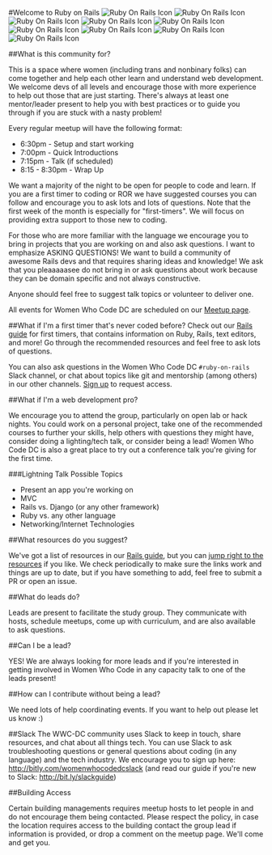 #Welcome to Ruby on Rails
![Ruby On Rails Icon](http://files.softicons.com/download/application-icons/ruby-programming-icons-by-ahmad-galal/png/48/RubyOnRails.png)
![Ruby On Rails Icon](http://files.softicons.com/download/application-icons/ruby-programming-icons-by-ahmad-galal/png/48/RubyOnRails.png)
![Ruby On Rails Icon](http://files.softicons.com/download/application-icons/ruby-programming-icons-by-ahmad-galal/png/48/RubyOnRails.png)
![Ruby On Rails Icon](http://files.softicons.com/download/application-icons/ruby-programming-icons-by-ahmad-galal/png/48/RubyOnRails.png)
![Ruby On Rails Icon](http://files.softicons.com/download/application-icons/ruby-programming-icons-by-ahmad-galal/png/48/RubyOnRails.png)
![Ruby On Rails Icon](http://files.softicons.com/download/application-icons/ruby-programming-icons-by-ahmad-galal/png/48/RubyOnRails.png)
![Ruby On Rails Icon](http://files.softicons.com/download/application-icons/ruby-programming-icons-by-ahmad-galal/png/48/RubyOnRails.png)
![Ruby On Rails Icon](http://files.softicons.com/download/application-icons/ruby-programming-icons-by-ahmad-galal/png/48/RubyOnRails.png)
![Ruby On Rails Icon](http://files.softicons.com/download/application-icons/ruby-programming-icons-by-ahmad-galal/png/48/RubyOnRails.png)

##What is this community for?

This is a space where women (including trans and nonbinary folks) can come together and help each other learn and understand web development. We welcome devs of all levels and encourage those with more experience to help out those that are just starting. There's always at least one mentor/leader present to help you with best practices or to guide you through if you are stuck with a nasty problem! 

Every regular meetup will have the following format:

* 6:30pm - Setup and start working
* 7:00pm - Quick Introductions 
* 7:15pm - Talk (if scheduled)
* 8:15 - 8:30pm - Wrap Up 

We want a majority of the night to be open for people to code and learn. If you are a first timer to coding or ROR we have suggested courses you can follow and encourage you to ask lots and lots of questions. Note that the first week of the month is especially for "first-timers". We will focus on providing extra support to those new to coding.

For those who are more familiar with the language we encourage you to bring in projects that you are working on and also ask questions. I want to emphasize ASKING QUESTIONS! We want to build a community of awesome Rails devs and that requires sharing ideas and knowledge! We ask that you pleaaaaasee do not bring in or ask questions about work because they can be domain specific and not always constructive.

Anyone should feel free to suggest talk topics or volunteer to deliver one.

All events for Women Who Code DC are scheduled on our [Meetup page](http://www.meetup.com/Women-Who-Code-DC/).

##What if I'm a first timer that's never coded before?
Check out our [Rails guide](rails_guide.md) for first timers, that contains information on Ruby, Rails, text editors, and more! Go through the recommended resources and feel free to ask lots of questions.

You can also ask questions in the Women Who Code DC `#ruby-on-rails` Slack channel, or chat about topics like git and mentorship (among others) in our other channels. [Sign up](bit.ly/wwcdcslack) to request access.

##What if I'm a web development pro?

We encourage you to attend the group, particularly on open lab or hack nights. You could work on a personal project, take one of the recommended courses to further your skills, help others with questions they might have, consider doing a lighting/tech talk, or consider being a lead! Women Who Code DC is also a great place to try out a conference talk you're giving for the first time.

###Lightning Talk Possible Topics

* Present an app you're working on
* MVC
* Rails vs. Django (or any other framework)
* Ruby vs. any other language
* Networking/Internet Technologies

##What resources do you suggest?

We've got a list of resources in our [Rails guide](rails_guide.md), but you can [jump right to the resources](https://github.com/womenwhocodedc/ruby-on-rails-community/blob/master/rails_guide.md#suggested-learning-tools) if you like. We check periodically to make sure the links work and things are up to date, but if you have something to add, feel free to submit a PR or open an issue.

##What do leads do?

Leads are present to facilitate the study group. They communicate with hosts, schedule meetups, come up with curriculum, and are also available to ask questions.

##Can I be a lead?

YES! We are always looking for more leads and if you're interested in getting involved in Women Who Code in any capacity talk to one of the leads present!

##How can I contribute without being a lead?

We need lots of help coordinating events. If you want to help out please let us know :)

##Slack
The WWC-DC community uses Slack to keep in touch, share resources, and chat about all things tech. You can use Slack to ask troubleshooting questions or general questions about coding (in any language) and the tech industry. We encourage you to sign up here: http://bitly.com/womenwhocodedcslack (and read our guide if you're new to Slack: http://bit.ly/slackguide)

##Building Access

Certain building managements requires meetup hosts to let people in and do not encourage them being contacted. Please respect the policy, in case the location requires access to the building contact the group lead if information is provided, or drop a comment on the meetup page. We'll come and get you.
